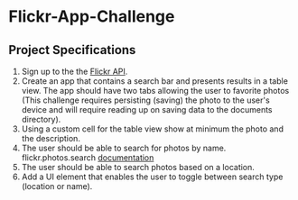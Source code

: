 # Flickr-App-Challenge

## Project Specifications 

1. Sign up to the the [Flickr API](https://www.flickr.com/services/api/). 
1. Create an app that contains a search bar and presents results in a table view. The app should have two tabs allowing the user to favorite photos (This challenge requires persisting (saving) the photo to the user's device and will require reading up on saving data to the documents directory). 
1. Using a custom cell for the table view show at minimum the photo and the description. 
1. The user should be able to search for photos by name. flickr.photos.search [documentation](https://www.flickr.com/services/api/flickr.photos.search.html```)
1. The user should be able to search photos based on a location. 
1. Add a UI element that enables the user to toggle between search type (location or name). 
